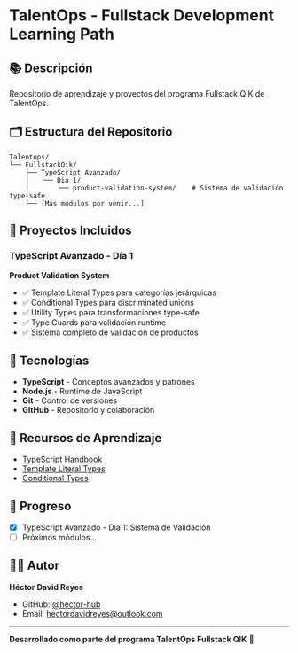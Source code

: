 # TalentOps - Fullstack Development Learning Path

## 📚 Descripción
Repositorio de aprendizaje y proyectos del programa Fullstack QIK de TalentOps.

## 🗂️ Estructura del Repositorio

```
Talentops/
└── FullstackQik/
    ├── TypeScript Avanzado/
    │   └── Dia 1/
    │       └── product-validation-system/    # Sistema de validación type-safe
    └── [Más módulos por venir...]
```

## 🎯 Proyectos Incluidos

### TypeScript Avanzado - Día 1
**Product Validation System**
- ✅ Template Literal Types para categorías jerárquicas
- ✅ Conditional Types para discriminated unions
- ✅ Utility Types para transformaciones type-safe
- ✅ Type Guards para validación runtime
- ✅ Sistema completo de validación de productos

## 🚀 Tecnologías

- **TypeScript** - Conceptos avanzados y patrones
- **Node.js** - Runtime de JavaScript
- **Git** - Control de versiones
- **GitHub** - Repositorio y colaboración

## 📖 Recursos de Aprendizaje

- [TypeScript Handbook](https://www.typescriptlang.org/docs/)
- [Template Literal Types](https://www.typescriptlang.org/docs/handbook/2/template-literal-types.html)
- [Conditional Types](https://www.typescriptlang.org/docs/handbook/2/conditional-types.html)

## 📝 Progreso

- [x] TypeScript Avanzado - Día 1: Sistema de Validación
- [ ] Próximos módulos...

## 👨‍💻 Autor

**Héctor David Reyes**
- GitHub: [@hector-hub](https://github.com/hector-hub)
- Email: hectordavidreyes@outlook.com

---

**Desarrollado como parte del programa TalentOps Fullstack QIK** 🚀
